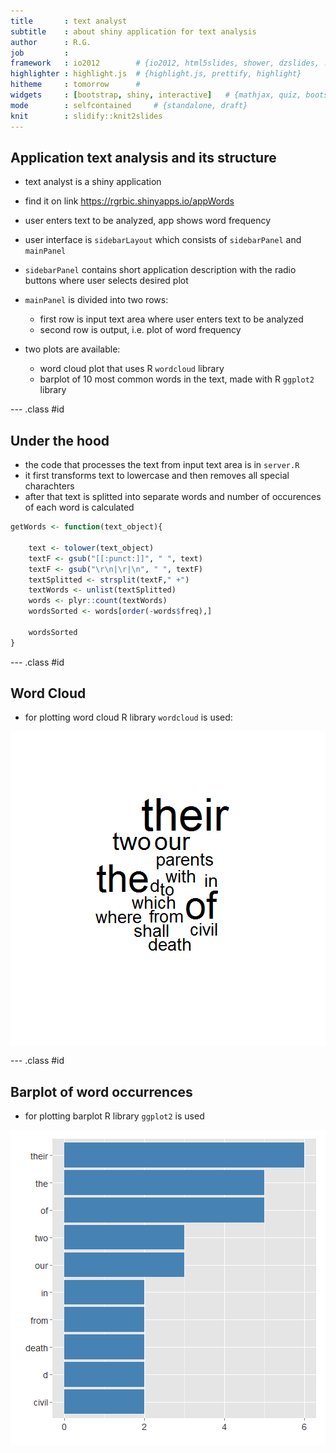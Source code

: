 ```yaml
---
title       : text analyst
subtitle    : about shiny application for text analysis
author      : R.G.
job         : 
framework   : io2012        # {io2012, html5slides, shower, dzslides, ...}
highlighter : highlight.js  # {highlight.js, prettify, highlight}
hitheme     : tomorrow      # 
widgets     : [bootstrap, shiny, interactive]   # {mathjax, quiz, bootstrap}
mode        : selfcontained     # {standalone, draft}
knit        : slidify::knit2slides
---
```


## Application text analysis and its structure

* text analyst is a shiny application
* find it on link https://rgrbic.shinyapps.io/appWords
* user enters text to be analyzed, app shows word frequency 

* user interface is <code>sidebarLayout</code> which consists of <code>sidebarPanel</code> and <code>mainPanel</code>
* <code>sidebarPanel</code> contains short application description with the radio buttons where user selects desired plot
* <code>mainPanel</code> is divided into two rows:
    + first row is input text area where user enters text to be analyzed
    + second row is output, i.e. plot of word frequency
* two plots are available:
    + word cloud plot that uses R <code>wordcloud</code> library
    + barplot of 10 most common words in the text, made with R <code>ggplot2</code> library

--- .class #id 

## Under the hood

* the code that processes the text from input text area is in <code>server.R</code>
* it first transforms text to lowercase and then removes all special charachters
* after that text is splitted into separate words and number of occurences of each word is calculated


```r
getWords <- function(text_object){
    
    text <- tolower(text_object)
    textF <- gsub("[[:punct:]]", " ", text)
    textF <- gsub("\r\n|\r|\n", " ", textF)
    textSplitted <- strsplit(textF," +")
    textWords <- unlist(textSplitted)    
    words <- plyr::count(textWords)    
    wordsSorted <- words[order(-words$freq),]
    
    wordsSorted
}
```

--- .class #id


## Word Cloud

* for plotting word cloud R library <code>wordcloud</code> is used:

<img src="assets/fig/wcloud-1.png" title="plot of chunk wcloud" alt="plot of chunk wcloud" style="display: block; margin: auto;" />

--- .class #id

## Barplot of word occurrences

* for plotting barplot R library <code>ggplot2</code> is used

<img src="assets/fig/barp-1.png" title="plot of chunk barp" alt="plot of chunk barp" style="display: block; margin: auto;" />

